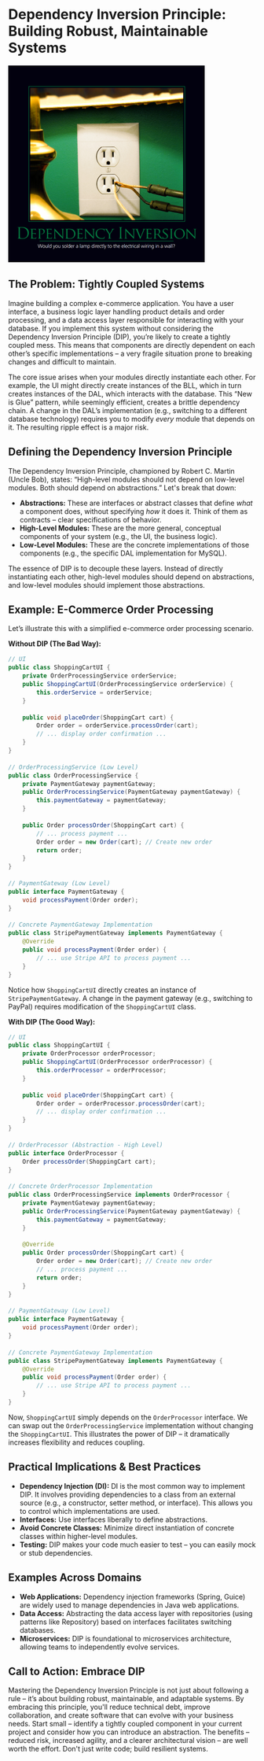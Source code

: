 # Dependency Inversion Principle: Building Robust, Maintainable Systems

![DependencyInversion](images/Dependency-Inversion-400x400.png)

## The Problem: Tightly Coupled Systems

Imagine building a complex e-commerce application. You have a user interface, a business logic layer handling product details and order processing, and a data access layer responsible for interacting with your database. If you implement this system without considering the Dependency Inversion Principle (DIP), you’re likely to create a tightly coupled mess. This means that components are directly dependent on each other’s specific implementations – a very fragile situation prone to breaking changes and difficult to maintain.

The core issue arises when your modules directly instantiate each other. For example, the UI might directly create instances of the BLL, which in turn creates instances of the DAL, which interacts with the database. This “New is Glue” pattern, while seemingly efficient, creates a brittle dependency chain. A change in the DAL’s implementation (e.g., switching to a different database technology) requires you to modify _every_ module that depends on it. The resulting ripple effect is a major risk.

## Defining the Dependency Inversion Principle

The Dependency Inversion Principle, championed by Robert C. Martin (Uncle Bob), states: “High-level modules should not depend on low-level modules. Both should depend on abstractions.” Let's break that down:

- **Abstractions:** These are interfaces or abstract classes that define _what_ a component does, without specifying _how_ it does it. Think of them as contracts – clear specifications of behavior.
- **High-Level Modules:** These are the more general, conceptual components of your system (e.g., the UI, the business logic).
- **Low-Level Modules:** These are the concrete implementations of those components (e.g., the specific DAL implementation for MySQL).

The essence of DIP is to decouple these layers. Instead of directly instantiating each other, high-level modules should depend on abstractions, and low-level modules should implement those abstractions.

## Example: E-Commerce Order Processing

Let’s illustrate this with a simplified e-commerce order processing scenario.

**Without DIP (The Bad Way):**

```java
// UI
public class ShoppingCartUI {
    private OrderProcessingService orderService;
    public ShoppingCartUI(OrderProcessingService orderService) {
        this.orderService = orderService;
    }

    public void placeOrder(ShoppingCart cart) {
        Order order = orderService.processOrder(cart);
        // ... display order confirmation ...
    }
}

// OrderProcessingService (Low Level)
public class OrderProcessingService {
    private PaymentGateway paymentGateway;
    public OrderProcessingService(PaymentGateway paymentGateway) {
        this.paymentGateway = paymentGateway;
    }

    public Order processOrder(ShoppingCart cart) {
        // ... process payment ...
        Order order = new Order(cart); // Create new order
        return order;
    }
}

// PaymentGateway (Low Level)
public interface PaymentGateway {
    void processPayment(Order order);
}

// Concrete PaymentGateway Implementation
public class StripePaymentGateway implements PaymentGateway {
    @Override
    public void processPayment(Order order) {
        // ... use Stripe API to process payment ...
    }
}
```

Notice how `ShoppingCartUI` directly creates an instance of `StripePaymentGateway`. A change in the payment gateway (e.g., switching to PayPal) requires modification of the `ShoppingCartUI` class.

**With DIP (The Good Way):**

```java
// UI
public class ShoppingCartUI {
    private OrderProcessor orderProcessor;
    public ShoppingCartUI(OrderProcessor orderProcessor) {
        this.orderProcessor = orderProcessor;
    }

    public void placeOrder(ShoppingCart cart) {
        Order order = orderProcessor.processOrder(cart);
        // ... display order confirmation ...
    }
}

// OrderProcessor (Abstraction - High Level)
public interface OrderProcessor {
    Order processOrder(ShoppingCart cart);
}

// Concrete OrderProcessor Implementation
public class OrderProcessingService implements OrderProcessor {
    private PaymentGateway paymentGateway;
    public OrderProcessingService(PaymentGateway paymentGateway) {
        this.paymentGateway = paymentGateway;
    }

    @Override
    public Order processOrder(ShoppingCart cart) {
        Order order = new Order(cart); // Create new order
        // ... process payment ...
        return order;
    }
}

// PaymentGateway (Low Level)
public interface PaymentGateway {
    void processPayment(Order order);
}

// Concrete PaymentGateway Implementation
public class StripePaymentGateway implements PaymentGateway {
    @Override
    public void processPayment(Order order) {
        // ... use Stripe API to process payment ...
    }
}
```

Now, `ShoppingCartUI` simply depends on the `OrderProcessor` interface. We can swap out the `OrderProcessingService` implementation without changing the `ShoppingCartUI`. This illustrates the power of DIP – it dramatically increases flexibility and reduces coupling.

## Practical Implications & Best Practices

- **Dependency Injection (DI):** DI is the most common way to implement DIP. It involves providing dependencies to a class from an external source (e.g., a constructor, setter method, or interface). This allows you to control which implementations are used.
- **Interfaces:** Use interfaces liberally to define abstractions.
- **Avoid Concrete Classes:** Minimize direct instantiation of concrete classes within higher-level modules.
- **Testing:** DIP makes your code much easier to test – you can easily mock or stub dependencies.

## Examples Across Domains

- **Web Applications:** Dependency injection frameworks (Spring, Guice) are widely used to manage dependencies in Java web applications.
- **Data Access:** Abstracting the data access layer with repositories (using patterns like Repository) based on interfaces facilitates switching databases.
- **Microservices:** DIP is foundational to microservices architecture, allowing teams to independently evolve services.

## Call to Action: Embrace DIP

Mastering the Dependency Inversion Principle is not just about following a rule – it’s about building robust, maintainable, and adaptable systems. By embracing this principle, you'll reduce technical debt, improve collaboration, and create software that can evolve with your business needs. Start small – identify a tightly coupled component in your current project and consider how you can introduce an abstraction. The benefits – reduced risk, increased agility, and a clearer architectural vision – are well worth the effort. Don't just write code; build resilient systems.

```

```
